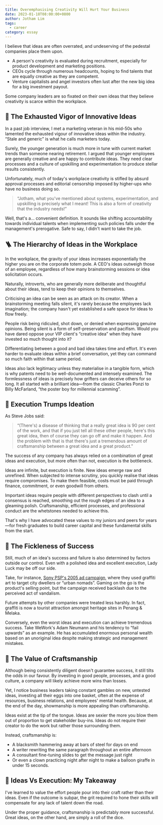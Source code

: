 ```yaml
---
title: Overemphasising Creativity Will Hurt Your Business
date: 2023-01-18T08:00:00+0800
author: Jotham Lim
tags:
  - career
category: essay
---
```


I believe that ideas are often overrated, and undeserving of the pedestal companies place them upon.

- A person's creativity is evaluated during recruitment, especially for product development and marketing positions.
- CEOs cycle through numerous headcounts, hoping to find talents that are equally creative as they are competent.
- Venture capitalists and angel investors often lust after the new big idea for a big investment payout.

Some company leaders are so fixated on their own ideas that they believe creativity is scarce within the workplace.

## 🪫 The Exhausted Vigor of Innovative Ideas

In a past job interview, I met a marketing veteran in his mid-50s who lamented the exhausted vigour of innovative ideas within the industry. “Stale and generic” is what he calls marketers today.

Surely, the younger generation is much more in tune with current market trends than someone nearing retirement. I argued that younger employees are generally creative and are happy to contribute ideas. They need clear processes and a culture of upskilling and experimentation to produce stellar results consistently.

Unfortunately, much of today's workplace creativity is stifled by absurd approval processes and editorial censorship imposed by higher-ups who have no business doing so.

>“Jotham, what you've mentioned about systems, experimentation, and upskilling is precisely what I meant! This is also a form of creativity that the industry needs!”

Well, that's a… convenient definition. It sounds like shifting accountability towards individual talents when implementing such policies falls under the management's prerogative. Safe to say, I didn't want to take the job.

## 🪜 The Hierarchy of Ideas in the Workplace

In the workplace, the gravity of your ideas increases exponentially the higher you are on the corporate totem pole. A CEO's ideas outweigh those of an employee, regardless of how many brainstorming sessions or idea solicitation occurs.

Naturally, introverts, who are generally more deliberate and thoughtful about their ideas, tend to keep their opinions to themselves.

Criticising an idea can be seen as an attack on its creator. When a brainstorming meeting falls silent, it's rarely because the employees lack imagination; the company hasn't yet established a safe space for ideas to flow freely.

People risk being ridiculed, shot down, or denied when expressing genuine opinions. Being silent is a form of self-preservation and pacifism. Would you have dared oppose your VIP client's “creative idea” when they have invested so much thought into it?

Differentiating between a good and bad idea takes time and effort. It's even harder to evaluate ideas within a brief conversation, yet they can command so much faith within that same period.

Ideas also lack legitimacy unless they materialise in a tangible form, which is why patents need to be well-documented and intensely examined. The formlessness of ideas is precisely how grifters can deceive others for so long. It all started with a brilliant idea—from the classic Charles Ponzi to Billy McFarland, “the poster boy for millennial scamming”.

## 💪 Execution Trumps Ideation

As Steve Jobs said:

> “(There's) a disease of thinking that a really great idea is 90 per cent of the work, and that if you just tell all these other people, here's this great idea, then of course they can go off and make it happen. And the problem with that is that there's just a tremendous amount of craftsmanship between a great idea and a great product.”

The success of any company has always relied on a combination of great ideas and execution, but more often than not, execution is the bottleneck.

Ideas are infinite, but execution is finite. New ideas emerge raw and unrefined. When subjected to intense scrutiny, you quickly realise that ideas require compromises. To make them feasible, costs must be paid through finance, commitment, or even goodwill from others.

Important ideas require people with different perspectives to clash until a consensus is reached, smoothing out the rough edges of an idea to a gleaming polish. Craftsmanship, efficient processes, and professional conduct are the whetstones needed to achieve this.

That's why I have advocated these values to my juniors and peers for years—for fresh graduates to build career capital and these fundamental skills from the start.

## 💨 The Fickleness of Success

Still, much of an idea's success and failure is also determined by factors outside our control. Even with a polished idea and excellent execution, Lady Luck may be off our side.

Take, for instance, [Sony PSP's 2005 ad campaign](https://www.nbcnews.com/id/wbna10641138), where they used graffiti art to target city dwellers or “urban nomads”. Gaming on the go is the product's selling point, but the campaign received backlash due to the perceived act of vandalism.

Future attempts by other companies were treated less harshly. In fact, graffiti is now a tourist attraction amongst heritage sites in Penang & Melaka.

Conversely, even the worst ideas and execution can achieve tremendous success. Take WeWork's Adam Neumann and his tendency to “fail upwards” as an example. He has accumulated enormous personal wealth based on an unoriginal idea despite making strategic and management mistakes.

## 🔨 The Value of Craftsmanship

Although being consistently diligent doesn't guarantee success, it still tilts the odds in our favour. By investing in good people, processes, and a good culture, a company will likely achieve more wins than losses.

Yet, I notice business leaders taking constant gambles on new, untested ideas, investing all their eggs into one basket, often at the expense of resources, business relations, and employees' mental health. Because, at the end of the day, showmanship is more appealing than craftsmanship.

Ideas exist at the tip of the tongue. Ideas are sexier the more you blow them out of proportion to get stakeholder buy-ins. Ideas do not require their creator to do the work but rather those surrounding them.

Instead, craftsmanship is:

- A blacksmith hammering away at bars of steel for days on end
- A writer rewriting the same paragraph throughout an entire afternoon
- A consultant fine-tuning slides to get the message just right
- Or even a clown practicing night after night to make a balloon giraffe in under 15 seconds.

## 🧠 Ideas Vs Execution: My Takeaway

I've learned to value the effort people pour into their craft rather than their ideas. Even if the outcome is subpar, the grit required to hone their skills will compensate for any lack of talent down the road.

Under the proper guidance, craftsmanship is predictably more successful. Great ideas, on the other hand, are simply a roll of the dice.
